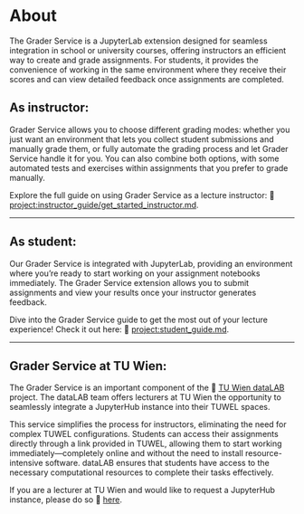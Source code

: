 # About

<!-- TODO: what is grader service? when should it be used? (what are the use cases -> to what can it scale) 
    what does it replace? what does it not replace? -->


The Grader Service is a JupyterLab extension designed for seamless integration in school or university courses, offering instructors an efficient way to create and grade assignments. For students, it provides the convenience of working in the same environment where they receive their scores and can view detailed feedback once assignments are completed.


## As instructor:
Grader Service allows you to choose different grading modes: whether you just want an environment that lets you collect student submissions and manually grade them, or fully automate the grading process and let Grader Service handle it for you. You can also combine both options, with some automated tests and exercises within assignments that you prefer to grade manually.

Explore the full guide on using Grader Service as a lecture instructor:  🚀 <project:instructor_guide/get_started_instructor.md>.

---

## As student:
Our Grader Service is integrated with JupyterLab, providing an environment where you’re ready to start working on your assignment notebooks immediately. The Grader Service extension allows you to submit assignments and view your results once your instructor generates feedback.

Dive into the Grader Service guide to get the most out of your lecture experience! Check it out here: 🚀 <project:student_guide.md>.

---

## Grader Service at TU Wien:

The Grader Service is an important component of the 🔎 [TU Wien dataLAB](https://colab.tuwien.ac.at/display/DLJAAS/dataLAB+Jupyter+as+a+Service) project. The dataLAB team offers lecturers at TU Wien the opportunity to seamlessly integrate a JupyterHub instance into their TUWEL spaces. 

This service simplifies the process for instructors, eliminating the need for complex TUWEL configurations. Students can access their assignments directly through a link provided in TUWEL, allowing them to start working immediately—completely online and without the need to install resource-intensive software. dataLAB ensures that students have access to the necessary computational resources to complete their tasks effectively.

If you are a lecturer at TU Wien and would like to request a JupyterHub instance, please do so 📌 [here](https://colab.tuwien.ac.at/display/DLJAAS/Request+a+JupyterHub).

